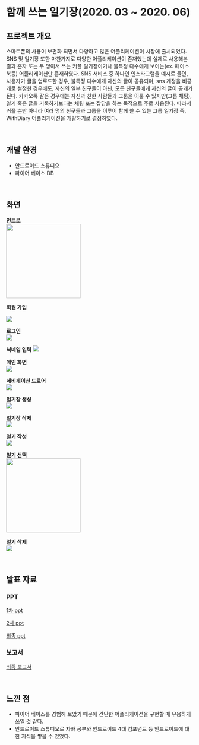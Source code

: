 # 함께 쓰는 일기장(2020. 03 ~ 2020. 06)

## 프로젝트 개요
스마트폰의 사용이 보편화 되면서 다양하고 많은 어플리케이션이 시장에 출시되었다. 
SNS 및 일기장 또한 마찬가지로 다양한 어플리케이션이 존재했는데 실제로 사용해본
결과 혼자 또는 두 명이서 쓰는 커플 일기장이거나 불특정 다수에게 보이는(ex. 페이스북등) 어플리케이션만 존재하였다.
SNS 서비스 중 하나인 인스타그램을 예시로 들면, 사용자가 글을 업로드한 경우, 불특정 다수에게 자신의 글이 공유되며, sns 계정을 비공개로 설정한 경우에도, 자신의 일부 친구들이 아닌, 모든 친구들에게 자신의 글이 공개가 된다. 카카오톡 같은 경우에는 자신과 친한 사람들과 그룹을 이룰 수 있지만(그룹 채팅), 일기 혹은 글을 기록하기보다는 채팅 또는 잡담을 하는 목적으로 주로 사용된다.
따라서 커플 뿐만 아니라 여러 명의 친구들과 그룹을 이루어 함께 쓸 수 있는 그룹 일기장 즉, WithDiary 어플리케이션을 개발하기로 결정하였다.

<br>

## 개발 환경
- 안드로이드 스튜디오
- 파이어 베이스 DB

<br>

## 화면

__인트로__  
<img src="./images/2021-11-07-01-13-55.png" width="200">

__회원 가입__  

![](./images/2021-11-07-01-10-45.png)

__로그인__  
![](./images/2021-11-07-01-11-24.png)

__닉네임 입력__
![](./images/2021-11-07-01-11-36.png)

__메인 화면__  
![](./images/2021-11-07-01-11-52.png)

__네비게이션 드로어__  
![](./images/2021-11-07-01-12-05.png)

__일기장 생성__  
![](./images/2021-11-07-01-12-18.png)

__일기장 삭제__  
![](./images/2021-11-07-01-12-29.png)

__일기 작성__  
![](./images/2021-11-07-01-12-45.png)

__일기 선택__  
<img src="./images/2021-11-07-01-13-03.png" width="200">

__일기 삭제__  
![](./images/2021-11-07-01-13-33.png)

<br>

## 발표 자료
### PPT
[1차 ppt](https://github.com/pika96/WithDiary/blob/master/%EB%B0%9C%ED%91%9C%20%EC%9E%90%EB%A3%8C/With%20Diary%201%EC%B0%A8%20ppt.pdf)

[2차 ppt](https://github.com/pika96/WithDiary/blob/master/%EB%B0%9C%ED%91%9C%20%EC%9E%90%EB%A3%8C/With%20Diary%202%EC%B0%A8%20ppt.pdf)

[최종 ppt](https://github.com/pika96/WithDiary/blob/master/%EB%B0%9C%ED%91%9C%20%EC%9E%90%EB%A3%8C/With%20Diary%20%EC%B5%9C%EC%A2%85%20ppt.pdf)

### 보고서
[최종 보고서](https://github.com/pika96/WithDiary/blob/master/%EB%B0%9C%ED%91%9C%20%EC%9E%90%EB%A3%8C/%ED%94%84%EB%A1%9C%EC%A0%9D%ED%8A%B8%20%EC%B5%9C%EC%A2%85%20%EB%B3%B4%EA%B3%A0%EC%84%9C.pdf)

<br>

## 느낀 점
- 파이어 베이스를 경험해 보았기 때문에 간단한 어플리케이션을 구현할 때 유용하게 쓰일 것 같다.
- 안드로이드 스튜디오로 자바 공부와 안드로이드 4대 컴포넌트 등 안드로이드에 대한 지식을 쌓을 수 있었다.